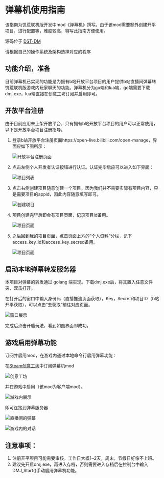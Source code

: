 # 弹幕机使用指南
该指南为饥荒联机版开发中mod《弹幕机》撰写。由于该mod需要额外创建开平项目，进行配置等，难度较高，特写此指南方便使用。

源码位于 [DST-DM](https://github.com/HubertZhang/dst-dm)

请根据自己的操作系统及架构选择对应的程序

## 功能介绍，准备
目前弹幕机已实现的功能是为拥有b站开放平台项目的用户提供b站直播间弹幕转饥荒联机版游戏内玩家聊天的功能。弹幕机分为go端和lua端，go端需要下载dmj.exe，lua端直接在创意工坊订阅并启用即可。

## 开放平台注册
由于目前应用未上架开放平台，只有拥有b站开放平台项目的用户可以正常使用，以下是开放平台项目注册指导。

1. 登录b站开放平台注册页面https://open-live.bilibili.com/open-manage，界面应如下图所示：

    ![开放平台注册页面](openlive.png)
2. 点击左侧个人开发者认证按钮进行认证。认证完毕后应可以进入如下界面：

    ![项目列表](openlive_manage.png)
3. 点击右侧创建项目随意创建一个项目，因为我们并不需要实际有项目内容，只是需要项目的appid，因此内容随意填写即可。

    ![创建项目](create_project.png)
4. 项目创建完毕后即会有项目页面，记录项目id备用。

    ![项目页面](project_info.png)
5. 之后回到我的项目页面，点击页面上方的“个人资料”分栏，记下access_key_id和access_key_secred备用。

    ![项目页面](openlive_personal.png)

## 启动本地弹幕转发服务器
本项目对弹幕的转发通过 golang 端实现。下载dmj.exe后，将其置入任意文件夹，双击打开。

在打开后的窗口中输入身份码（直播推流页面获取），Key，Secret和项目ID（b站开平获取），可以点击“去获取”前往对应页面。

![窗口展示](demo.png)

完成后点击开启玩法，看到如图界面即成功。

## 游戏启用弹幕功能
订阅并启用mod，在游戏内通过本地命令行启用弹幕功能：

在[Steam创意工坊](https://steamcommunity.com/sharedfiles/filedetails/?id=3216736582)中订阅弹幕机mod

![创意工坊](workshop.png)

并在游戏中启用（该mod为客户端mod）。

![游戏内展示](ingame.png)
    
即可连接到弹幕服务器

![直播间的弹幕](demo1.png)

![游戏内的对话](demo2.png)
 
## 注意事项：
1. 注册开平项目可能需要审核，工作日大概1~2天，周末，节假日好像不上班。
2. 建议先开启dmj.exe，再进入存档，否则需要进入存档后在控制台中输入DMJ_Start()手动启用弹幕机功能。
